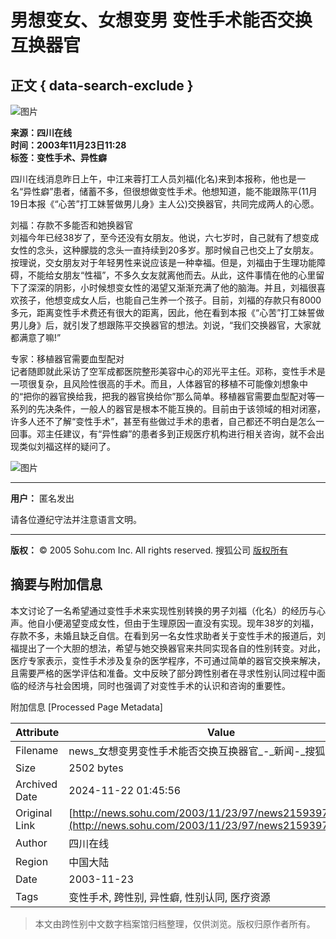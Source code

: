 # 男想变女、女想变男 变性手术能否交换互换器官

## 正文 { data-search-exclude }


![图片](https://images.sohu.com/ccc.gif)

**来源：四川在线**  
**时间：2003年11月23日11:28**  
**标签：变性手术、异性癖**

四川在线消息昨日上午，中江来蓉打工人员刘福(化名)来到本报称，他也是一名“异性癖”患者，储蓄不多，但很想做变性手术。他想知道，能不能跟陈平(11月19日本报《“心苦”打工妹誓做男儿身》主人公)交换器官，共同完成两人的心愿。 

刘福：存款不多能否和她换器官  
刘福今年已经38岁了，至今还没有女朋友。他说，六七岁时，自己就有了想变成女性的念头，这种朦胧的念头一直持续到20多岁。那时候自己也交上了女朋友。按理说，交女朋友对于年轻男性来说应该是一种幸福。但是，刘福由于生理功能障碍，不能给女朋友“性福”，不多久女友就离他而去。从此，这件事情在他的心里留下了深深的阴影，小时候想变女性的渴望又渐渐充满了他的脑海。并且，刘福很喜欢孩子，他想变成女人后，也能自己生养一个孩子。目前，刘福的存款只有8000多元，距离变性手术费还有很大的距离，因此，他在看到本报《“心苦”打工妹誓做男儿身》后，就引发了想跟陈平交换器官的想法。刘说，“我们交换器官，大家就都满意了嘛!”

专家：移植器官需要血型配对  
记者随即就此采访了空军成都医院整形美容中心的邓光平主任。邓称，变性手术是一项很复杂，且风险性很高的手术。而且，人体器官的移植不可能像刘想象中的“把你的器官换给我，把我的器官换给你”那么简单。移植器官需要血型配对等一系列的先决条件，一般人的器官是根本不能互换的。目前由于该领域的相对闭塞，许多人还不了解“变性手术”，甚至有些做过手术的患者，自己都还不明白是怎么一回事。邓主任建议，有“异性癖”的患者多到正规医疗机构进行相关咨询，就不会出现类似刘福这样的疑问了。 

![图片](https://images.sohu.com/cs/sms/ad/wenzhangyetuiguang/050728/images/wl_mmssp_46.gif)

---  
**用户：** 匿名发出  

请各位遵纪守法并注意语言文明。

---

**版权：** © 2005 Sohu.com Inc. All rights reserved. 搜狐公司 [版权所有](https://www.sohu.com/about/copyright.html)

## 摘要与附加信息

<!-- tcd_abstract -->
本文讨论了一名希望通过变性手术来实现性别转换的男子刘福（化名）的经历与心声。他自小便渴望变成女性，但由于生理原因一直没有实现。现年38岁的刘福，存款不多，未婚且缺乏自信。在看到另一名女性求助者关于变性手术的报道后，刘福提出了一个大胆的想法，希望与她交换器官来共同实现各自的性别转变。对此，医疗专家表示，变性手术涉及复杂的医学程序，不可通过简单的器官交换来解决，且需要严格的医学评估和准备。文中反映了部分跨性别者在寻求性别认同过程中面临的经济与社会困境，同时也强调了对变性手术的认识和咨询的重要性。
<!-- tcd_abstract_end -->

附加信息 [Processed Page Metadata]

| Attribute       | Value                                  |
|-----------------|----------------------------------------|
| Filename        | news_女想变男变性手术能否交换互换器官_-_新闻-_搜狐.md                             |
| Size            | 2502 bytes                           |
| Archived Date   | 2024-11-22 01:45:56                             |
| Original Link   | [http://news.sohu.com/2003/11/23/97/news215939773.shtml](http://news.sohu.com/2003/11/23/97/news215939773.shtml)                       |
| Author          | 四川在线                               |
| Region          | 中国大陆                               |
| Date            | 2003-11-23                                 |
| Tags            | 变性手术, 跨性别, 异性癖, 性别认同, 医疗资源                                 |
>
> 本文由跨性别中文数字档案馆归档整理，仅供浏览。版权归原作者所有。
>